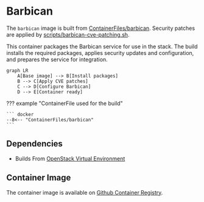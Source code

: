 # Barbican

The `barbican` image is built from [ContainerFiles/barbican](https://github.com/rackerlabs/genestack-images/blob/main/ContainerFiles/barbican). Security patches are applied by [scripts/barbican-cve-patching.sh](https://github.com/rackerlabs/genestack-images/blob/main/scripts/barbican-cve-patching.sh).

This container packages the Barbican service for use in the stack. The build installs the required packages, applies security updates and configuration, and prepares the service for integration.

``` mermaid
graph LR
    A[Base image] --> B[Install packages]
    B --> C[Apply CVE patches]
    C --> D[Configure Barbican]
    D --> E[Container ready]
```

??? example "ContainerFile used for the build"

    ``` docker
    --8<-- "ContainerFiles/barbican"
    ```

## Dependencies

- Builds From [OpenStack Virtual Environment](openstack-venv.md)

## Container Image

The container image is available on [Github Container Registry](https://github.com/rackerlabs/genestack-images/pkgs/container/genestack-images%2Fbarbican).
